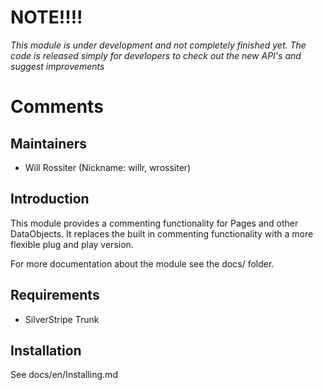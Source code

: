# NOTE!!!!

*This module is under development and not completely finished yet. The code is released
simply for developers to check out the new API's and suggest improvements*


# Comments

## Maintainers

 * Will Rossiter (Nickname: willr, wrossiter)
  <will at silverstripe dot com>

## Introduction

This module provides a commenting functionality for Pages and other DataObjects. It replaces the built in
commenting functionality with a more flexible plug and play version.

For more documentation about the module see the docs/ folder.

## Requirements

 * SilverStripe Trunk

## Installation

See docs/en/Installing.md
